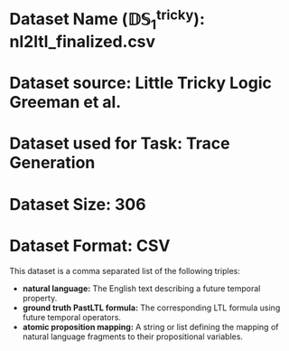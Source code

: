 # Dataset Name ($\mathbb{DS}_{1}^\mathsf{tricky}$): nl2ltl_finalized.csv

# Dataset source: Little Tricky Logic Greeman et al. 

# Dataset used for Task: Trace Generation

# Dataset Size: 306 

# Dataset Format: CSV

This dataset is a comma separated list of the following triples:
- **natural language:** The English text describing a future temporal property.
- **ground truth PastLTL formula:** The corresponding LTL formula using future temporal operators.
- **atomic proposition mapping:** A string or list defining the mapping of natural language fragments to their propositional variables.
